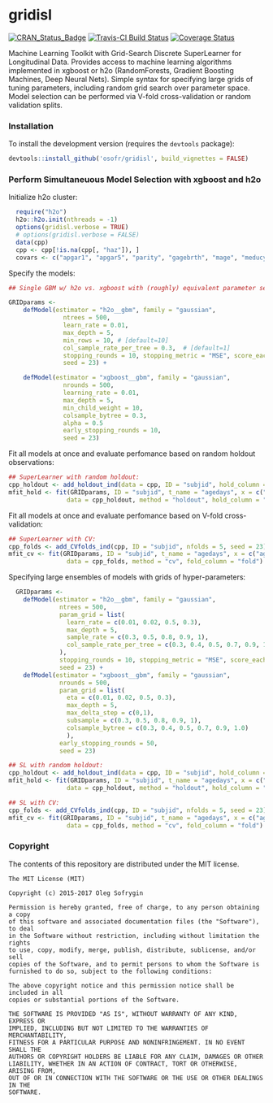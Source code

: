 gridisl
==========
[![CRAN_Status_Badge](http://www.r-pkg.org/badges/version/gridisl)](http://cran.r-project.org/package=gridisl)
[![Travis-CI Build Status](https://travis-ci.org/osofr/gridisl.svg?branch=master)](https://travis-ci.org/osofr/gridisl)
[![Coverage Status](https://coveralls.io/repos/osofr/gridisl/badge.svg?branch=master&service=github)](https://coveralls.io/github/osofr/gridisl?branch=master)
<!-- 
[![](http://cranlogs.r-pkg.org/badges/gridisl)](http://cran.rstudio.com/web/packages/gridisl/index.html)
 -->

Machine Learning Toolkit with Grid-Search Discrete SuperLearner for Longitudinal Data. Provides access to machine learning algorithms implemented in xgboost or h2o (RandomForests, Gradient Boosting Machines, Deep Neural Nets). Simple syntax for specifying large grids of tuning parameters, including random grid search over parameter space. Model selection can be performed via V-fold cross-validation or random validation splits.

### Installation

<!-- To install the CRAN release version of `gridisl`: 

```R
install.packages('gridisl')
```
 -->

To install the development version (requires the `devtools` package):

```R
devtools::install_github('osofr/gridisl', build_vignettes = FALSE)
```


### Perform Simultaneuous Model Selection with xgboost and h2o 

Initialize h2o cluster:

```R
  require("h2o")
  h2o::h2o.init(nthreads = -1)
  options(gridisl.verbose = TRUE)
  # options(gridisl.verbose = FALSE)
  data(cpp)
  cpp <- cpp[!is.na(cpp[, "haz"]), ]
  covars <- c("apgar1", "apgar5", "parity", "gagebrth", "mage", "meducyrs", "sexn")
```

Specify the models:

```R
## Single GBM w/ h2o vs. xgboost with (roughly) equivalent parameter settings as evaluated by holdout MSE & CV-MSE

GRIDparams <- 
    defModel(estimator = "h2o__gbm", family = "gaussian",
               ntrees = 500,
               learn_rate = 0.01,
               max_depth = 5,
               min_rows = 10, # [default=10]
               col_sample_rate_per_tree = 0.3,  # [default=1]
               stopping_rounds = 10, stopping_metric = "MSE", score_each_iteration = TRUE, score_tree_interval = 1,
               seed = 23) +

    defModel(estimator = "xgboost__gbm", family = "gaussian",
               nrounds = 500,
               learning_rate = 0.01, 
               max_depth = 5,
               min_child_weight = 10,
               colsample_bytree = 0.3,
               alpha = 0.5
               early_stopping_rounds = 10,
               seed = 23)
```

Fit all models at once and evaluate perfomance based on random holdout observations: 

```R
## SuperLearner with random holdout:
cpp_holdout <- add_holdout_ind(data = cpp, ID = "subjid", hold_column = "hold", random = TRUE, seed = 12345)
mfit_hold <- fit(GRIDparams, ID = "subjid", t_name = "agedays", x = c("agedays", covars), y = "haz",
                data = cpp_holdout, method = "holdout", hold_column = "hold")
```

Fit all models at once and evaluate perfomance based on V-fold cross-validation:

```R
## SuperLearner with CV:
cpp_folds <- add_CVfolds_ind(cpp, ID = "subjid", nfolds = 5, seed = 23)
mfit_cv <- fit(GRIDparams, ID = "subjid", t_name = "agedays", x = c("agedays", covars), y = "haz",
                data = cpp_folds, method = "cv", fold_column = "fold")

```

Specifying large ensembles of models with grids of hyper-parameters:

```R
  GRIDparams <- 
    defModel(estimator = "h2o__gbm", family = "gaussian",
              ntrees = 500,
              param_grid = list(
                learn_rate = c(0.01, 0.02, 0.5, 0.3),
                max_depth = 5,
                sample_rate = c(0.3, 0.5, 0.8, 0.9, 1),
                col_sample_rate_per_tree = c(0.3, 0.4, 0.5, 0.7, 0.9, 1.0)
              ),
              stopping_rounds = 10, stopping_metric = "MSE", score_each_iteration = TRUE, score_tree_interval = 1,
              seed = 23) +
    defModel(estimator = "xgboost__gbm", family = "gaussian",
              nrounds = 500,
              param_grid = list(
                eta = c(0.01, 0.02, 0.5, 0.3),
                max_depth = 5,
                max_delta_step = c(0,1),
                subsample = c(0.3, 0.5, 0.8, 0.9, 1),
                colsample_bytree = c(0.3, 0.4, 0.5, 0.7, 0.9, 1.0)
                ),
              early_stopping_rounds = 50,
              seed = 23)
```


```R
## SL with random holdout:
cpp_holdout <- add_holdout_ind(data = cpp, ID = "subjid", hold_column = "hold", random = TRUE, seed = 12345)
mfit_hold <- fit(GRIDparams, ID = "subjid", t_name = "agedays", x = c("agedays", covars), y = "haz",
                data = cpp_holdout, method = "holdout", hold_column = "hold")
```

```R
## SL with CV:
cpp_folds <- add_CVfolds_ind(cpp, ID = "subjid", nfolds = 5, seed = 23)
mfit_cv <- fit(GRIDparams, ID = "subjid", t_name = "agedays", x = c("agedays", covars), y = "haz",
                data = cpp_folds, method = "cv", fold_column = "fold")
```

### Copyright
The contents of this repository are distributed under the MIT license.
```
The MIT License (MIT)

Copyright (c) 2015-2017 Oleg Sofrygin 

Permission is hereby granted, free of charge, to any person obtaining a copy
of this software and associated documentation files (the "Software"), to deal
in the Software without restriction, including without limitation the rights
to use, copy, modify, merge, publish, distribute, sublicense, and/or sell
copies of the Software, and to permit persons to whom the Software is
furnished to do so, subject to the following conditions:

The above copyright notice and this permission notice shall be included in all
copies or substantial portions of the Software.

THE SOFTWARE IS PROVIDED "AS IS", WITHOUT WARRANTY OF ANY KIND, EXPRESS OR
IMPLIED, INCLUDING BUT NOT LIMITED TO THE WARRANTIES OF MERCHANTABILITY,
FITNESS FOR A PARTICULAR PURPOSE AND NONINFRINGEMENT. IN NO EVENT SHALL THE
AUTHORS OR COPYRIGHT HOLDERS BE LIABLE FOR ANY CLAIM, DAMAGES OR OTHER
LIABILITY, WHETHER IN AN ACTION OF CONTRACT, TORT OR OTHERWISE, ARISING FROM,
OUT OF OR IN CONNECTION WITH THE SOFTWARE OR THE USE OR OTHER DEALINGS IN THE
SOFTWARE.
```
